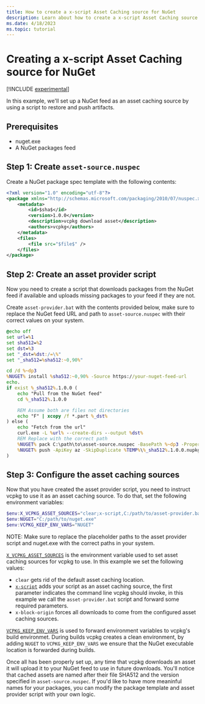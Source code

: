 ```yaml
---
title: How to create a x-script Asset Caching source for NuGet
description: Learn about how to create a x-script Asset Caching source for NuGet
ms.date: 4/18/2023
ms.topic: tutorial
---
```


# Creating a x-script Asset Caching source for NuGet

[!INCLUDE [experimental](../../includes/experimental.md)]

In this example, we'll set up a NuGet feed as an asset caching source by using a script to restore and push artifacts.

## Prerequisites

* nuget.exe
* A NuGet packages feed

## Step 1: Create `asset-source.nuspec`

Create a NuGet package spec template with the following contents:

```xml
<?xml version="1.0" encoding="utf-8"?>
<package xmlns="http://schemas.microsoft.com/packaging/2010/07/nuspec.xsd">
    <metadata>
        <id>$sha$</id>
        <version>1.0.0</version>
        <description>vcpkg download asset</description>
        <authors>vcpkg</authors>
    </metadata>
    <files>
        <file src="$file$" />
    </files>
</package>
```

## Step 2: Create an asset provider script

Now you need to create a script that downloads packages from the NuGet feed if available and uploads
missing packages to your feed if they are not.

Create `asset-provider.bat` with the contents provided below, make sure to replace the NuGet feed URL and path to `asset-source.nuspec` with their correct values on your system.

```bat
@echo off
set url=%1
set sha512=%2
set dst=%3
set "_dst=%dst:/=\%"
set "_sha512=%sha512:~0,90%"

cd /d %~dp3
%NUGET% install %sha512:~0,90% -Source https://your-nuget-feed-url
echo.
if exist %_sha512%.1.0.0 (
    echo "Pull from the NuGet feed"
    cd %_sha512%.1.0.0

    REM Assume both are files not directories
    echo "F" | xcopy /f *.part %_dst%
) else (
    echo "Fetch from the url"
    curl.exe -L %url% --create-dirs --output %dst%
    REM Replace with the correct path
    %NUGET% pack C:\path\to\asset-source.nuspec -BasePath %~dp3 -Properties "sha=%_sha512%;file=%dst%" -OutputDirectory %TEMP%
    %NUGET% push -ApiKey az -SkipDuplicate %TEMP%\%_sha512%.1.0.0.nupkg -Source https://your-nuget-feed-url
)
```

## Step 3: Configure the asset caching sources

Now that you have created the asset provider script, you need to instruct vcpkg to use it as an
asset caching source. To do that, set the following environment variables:

```powershell
$env:X_VCPKG_ASSET_SOURCES="clear;x-script,C:/path/to/asset-provider.bat {url} {sha512} {dst};x-block-origin"
$env:NUGET="C:/path/to/nuget.exe"
$env:VCPKG_KEEP_ENV_VARS="NUGET"
```

NOTE: Make sure to replace the placeholder paths to the asset provider script and nuget.exe with the correct paths in your system.

[`X_VCPKG_ASSET_SOURCES`](../users/config-environment.md#x_vcpkg_asset_sources) is the environment variable used to set asset caching sources for vcpkg to use. In this example we set the following values:

* `clear` gets rid of the default asset caching location.
* [`x-script`](../users/assetcaching.md#x-script) adds your script as an asset caching source, the first parameter indicates the command line vcpkg should invoke, in this example we call the `asset-provider.bat` script and forward some required parameters.
* `x-block-origin` forces all downloads to come from the configured asset caching sources.

[`VCPKG_KEEP_ENV_VARS`](../users/config-environment.md) is used to forward environment variables to
vcpkg's build environmet. During builds vcpkg creates a clean environment, by adding `NUGET` to
`VCPKG_KEEP_ENV_VARS` we ensure that the NuGet executable location is forwarded during builds.

Once all has been properly set up, any time that vcpkg downloads an asset it will upload it to your
NuGet feed to use in future downloads. You'll notice that cached assets are named after their file
SHA512 and the version specified in `asset-source.nuspec`. If you'd like to have more meaninful
names for your packages, you can modify the package template and asset provider script with your own logic.
